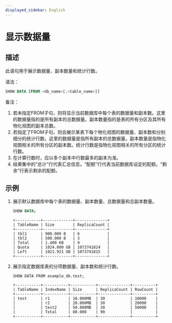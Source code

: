 ```yaml
---
displayed_sidebar: English
---
```


# 显示数据量

## 描述

此语句用于展示数据量、副本数量和统计行数。

语法：

```sql
SHOW DATA [FROM <db_name>[.<table_name>]]
```

备注：

1. 若未指定FROM子句，则将显示当前数据库中每个表的数据量和副本数。这里的数据量指的是所有副本的总数据量。副本数量指的是表的所有分区及其所有物化视图的副本总数。
2. 若指定了FROM子句，则会展示某表下每个物化视图的数据量、副本数和分别细分的统计行数。这里的数据量是指所有副本的总数据量。副本数量是指物化视图相关的所有分区的副本数。统计行数是指物化视图相关的所有分区的统计行数。
3. 在计算行数时，应以多个副本中行数最多的副本为准。
4. 结果集中的“总计”行代表汇总信息。“配额”行代表当前数据库设定的配额。“剩余”行表示剩余的配额。

## 示例

1. 展示默认数据库中每个表的数据量、副本数量、总数据量和总副本数量。

   ```sql
   SHOW DATA;
   ```

   ```plain
   +-----------+-------------+--------------+
   | TableName | Size        | ReplicaCount |
   +-----------+-------------+--------------+
   | tbl1      | 900.000 B   | 6            |
   | tbl2      | 500.000 B   | 3            |
   | Total     | 1.400 KB    | 9            |
   | Quota     | 1024.000 GB | 1073741824   |
   | Left      | 1021.921 GB | 1073741815   |
   +-----------+-------------+--------------+
   ```

2. 展示指定数据库表的分项数据量、副本数和统计行数。

   ```plain
   SHOW DATA FROM example_db.test;
   
   +-----------+-----------+-----------+--------------+----------+
   | TableName | IndexName | Size      | ReplicaCount | RowCount |
   +-----------+-----------+-----------+--------------+----------+
   | test      | r1        | 10.000MB  | 30           | 10000    |
   |           | r2        | 20.000MB  | 30           | 20000    |
   |           | test2     | 50.000MB  | 30           | 50000    |
   |           | Total     | 80.000    | 90           |          |
   +-----------+-----------+-----------+--------------+----------+
   ```
